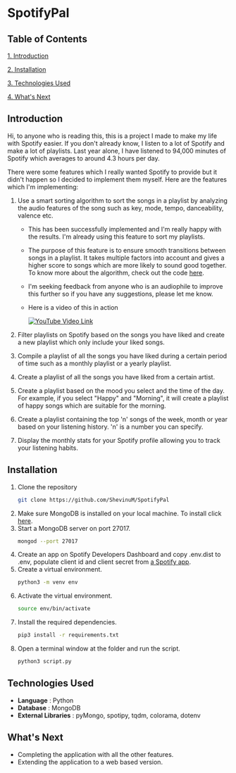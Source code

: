 # SpotifyPal

## Table of Contents
[1. Introduction](#introduction)

[2. Installation](#installation)

[3. Technologies Used](#technologies-used)

[4. What's Next](#whats-next)


## Introduction

Hi, to anyone who is reading this, this is a project I made to make my life with Spotify easier. If you don't already know, I listen to a lot of Spotify and make a lot of playlists. Last year alone, I have listened to 94,000 minutes of Spotify which averages to around 4.3 hours per day. 

There were some features which I really wanted Spotify to provide but it didn't happen so I decided to implement them myself. Here are the features which I'm implementing:

1. Use a smart sorting algorithm to sort the songs in a playlist by analyzing the audio features of the song such as key, mode, tempo, danceability, valence etc.
    
    - This has been successfully implemented and I'm really happy with the results. I'm already using this feature to sort my playlists.
    - The purpose of this feature is to ensure smooth transitions between songs in a playlist. It takes multiple factors into account and gives a higher score to songs which are more likely to sound good together. To know more about the algorithm, check out the code [here](utils/smartSort.py).
    - I'm seeking feedback from anyone who is an audiophile to improve this further so if you have any suggestions, please let me know.
    - Here is a video of this in action
      
       [![YouTube Video Link](http://img.youtube.com/vi/wpz8aKC1W-k/0.jpg)](https://www.youtube.com/watch?v=wpz8aKC1W-k)

2. Filter playlists on Spotify based on the songs you have liked and create a new playlist which only include your liked songs.

3. Compile a playlist of all the songs you have liked during a certain period of time such as a monthly playlist or a yearly playlist.

4. Create a playlist of all the songs you have liked from a certain artist.

5. Create a playlist based on the mood you select and the time of the day. For example, if you select "Happy" and "Morning", it will create a playlist of happy songs which are suitable for the morning.

6. Create a playlist containing the top 'n' songs of the week, month or year based on your listening history. 'n' is a number you can specify.

7. Display the monthly stats for your Spotify profile allowing you to track your listening habits.
 

## Installation

1. Clone the repository
    ```bash
    git clone https://github.com/ShevinuM/SpotifyPal
    ```
2. Make sure MongoDB is installed on your local machine. To install click [here](https://www.mongodb.com/docs/manual/installation/).
3. Start a MongoDB server on port 27017.
   ```bash
   mongod --port 27017
   ```
4. Create an app on Spotify Developers Dashboard and copy .env.dist to .env, populate client id and client secret from [a Spotify app](https://developer.spotify.com/documentation/web-api/concepts/apps).
5. Create a virtual environment.
   ```bash
   python3 -m venv env
   ```
6. Activate the virtual environment.
    ```bash
    source env/bin/activate
    ```
7. Install the required dependencies.
   ```bash
   pip3 install -r requirements.txt
   ```
8. Open a terminal window at the folder and run the script.
   ```bash
   python3 script.py
   ```


## Technologies Used
- **Language** : Python
- **Database** : MongoDB
- **External Libraries** : pyMongo, spotipy, tqdm, colorama, dotenv


## What's Next
- Completing the application with all the other features.
- Extending the application to a web based version.
